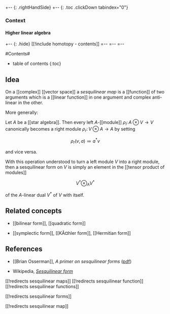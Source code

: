 
+-- {: .rightHandSide}
+-- {: .toc .clickDown tabindex="0"}
### Context
#### Higher linear algebra
+-- {: .hide}
[[!include homotopy - contents]]
=--
=--
=--

#Contents#
* table of contents
{:toc}

## Idea

On a [[complex]] [[vector space]] a _sesquilinear map_ is a [[function]] of two arguments which is a [[linear function]] in one argument and complex anti-linear in the other.

More generally:

Let $A$ be a [[star algebra]]. Then every left $A$-[[module]] $\rho_l \colon A \otimes V \longrightarrow V$ canonically becomes a right module $\rho_r \colon V \otimes A \longrightarrow A$ by setting

$$
  \rho_r(v,a) \coloneqq a^\ast v
$$

and vice versa. 

With this operation understood to turn a left module $V$ into a right module, then a sesquilinear form on $V$ is simply an element in the [[tensor product of modules]]

$$
  V^\ast \otimes_A V^\ast
$$

of the $A$-linear dual $V^\ast$ of $V$ with itself. 

## Related concepts

* [[bilinear form]], [[quadratic form]]

* [[symplectic form]], [[KÃ¤hler form]], [[Hermitian form]]


## References

* [[Brian Osserman]], _A primer on sesquilinear forms_ ([pdf](https://www.math.ucdavis.edu/~osserman/classes/150B-W13/sesquilinear.pdf))

* Wikipedia, _[Sesquilinear form](https://en.wikipedia.org/wiki/Sesquilinear_form)_


[[!redirects sesquilinear maps]]
[[!redirects sesquilinear function]]
[[!redirects sesquilinear functions]]

[[!redirects sesquilinear forms]]

[[!redirects sesquilinear map]]

